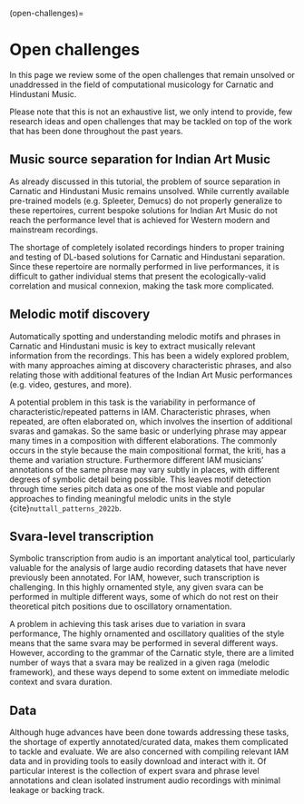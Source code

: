 (open-challenges)=
# Open challenges

In this page we review some of the open challenges that remain unsolved or unaddressed in the field of computational musicology for Carnatic and Hindustani Music. 

Please note that this is not an exhaustive list, we only intend to provide, few research ideas and open challenges that may be tackled on top of the work that has been done throughout the past years. 

## Music source separation for Indian Art Music

As already discussed in this tutorial, the problem of source separation in Carnatic and Hindustani Music remains unsolved. While currently available pre-trained models (e.g. Spleeter, Demucs) do not properly generalize to these repertoires, current bespoke solutions for Indian Art Music do not reach the performance level that is achieved for Western modern and mainstream recordings.

The shortage of completely isolated recordings hinders to proper training and testing of DL-based solutions for Carnatic and Hindustani separation. Since these repertoire are normally performed in live performances, it is difficult to gather individual stems that present the ecologically-valid correlation and musical connexion, making the task more complicated.


## Melodic motif discovery

Automatically spotting and understanding melodic motifs and phrases in Carnatic and Hindustani music is key to extract musically relevant information from the recordings. This has been a widely explored problem, with many approaches aiming at discovery characteristic phrases, and also relating those with additional features of the Indian Art Music performances (e.g. video, gestures, and more).

A potential problem in this task is the variability in performance of characteristic/repeated patterns in IAM. Characteristic phrases, when repeated, are often elaborated on, which involves the insertion of additional svaras and gamakas. So the same basic or underlying phrase may appear many times in a composition with different elaborations. The commonly occurs in the style because the main compositional format, the kriti, has a theme and variation structure. Furthermore different IAM musicians’ annotations of the same phrase may vary subtly in places, with different degrees of symbolic detail being possible. This leaves motif detection through time series pitch data as one of the most viable and popular approaches to finding meaningful melodic units in the style {cite}`nuttall_patterns_2022b`.

## Svara-level transcription

Symbolic transcription from audio is an important analytical tool, particularly valuable for the analysis of large audio recording datasets that have never previously been annotated. For IAM, however, such transcription is challenging. In this highly ornamented style, any given svara can be performed in multiple different ways, some of which do not rest on their theoretical pitch positions due to oscillatory ornamentation.

A problem in achieving this task arises due to variation in svara performance, The highly ornamented and oscillatory qualities of the style means that the same svara may be performed in several different ways. However, according to the grammar of the Carnatic style, there are a limited number of ways that a svara may be realized in a given raga (melodic framework), and these ways depend to some extent on immediate melodic context and svara duration.

## Data

Although huge advances have been done towards addressing these tasks, the shortage of expertly annotated/curated data, makes them complicated to tackle and evaluate. We are also concerned with compiling relevant IAM data and in providing tools to easily download and interact with it. Of particular interest is the collection of expert svara and phrase level annotations and clean isolated instrument audio recordings with minimal leakage or backing track.